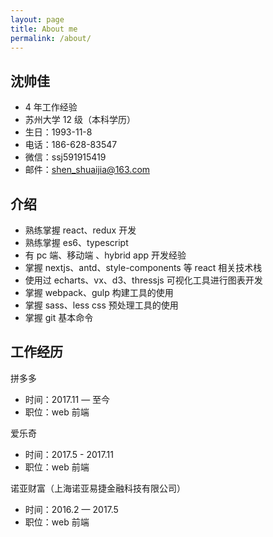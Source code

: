 ```yaml
---
layout: page
title: About me
permalink: /about/
---
```


## 沈帅佳

- 4 年工作经验
- 苏州大学 12 级（本科学历）
- 生日：1993-11-8
- 电话：186-628-83547
- 微信：ssj591915419
- 邮件：shen_shuaijia@163.com

## 介绍

- 熟练掌握 react、redux 开发
- 熟练掌握 es6、typescript
- 有 pc 端、移动端 、hybrid app 开发经验
- 掌握 nextjs、antd、style-components 等 react 相关技术栈
- 使用过 echarts、vx、d3、thressjs 可视化工具进行图表开发
- 掌握 webpack、gulp 构建工具的使用
- 掌握 sass、less css 预处理工具的使用
- 掌握 git 基本命令

## 工作经历

拼多多

- 时间：2017.11 — 至今
- 职位：web 前端

爱乐奇

- 时间：2017.5 - 2017.11
- 职位：web 前端

诺亚财富（上海诺亚易捷金融科技有限公司）

- 时间：2016.2 — 2017.5
- 职位：web 前端


